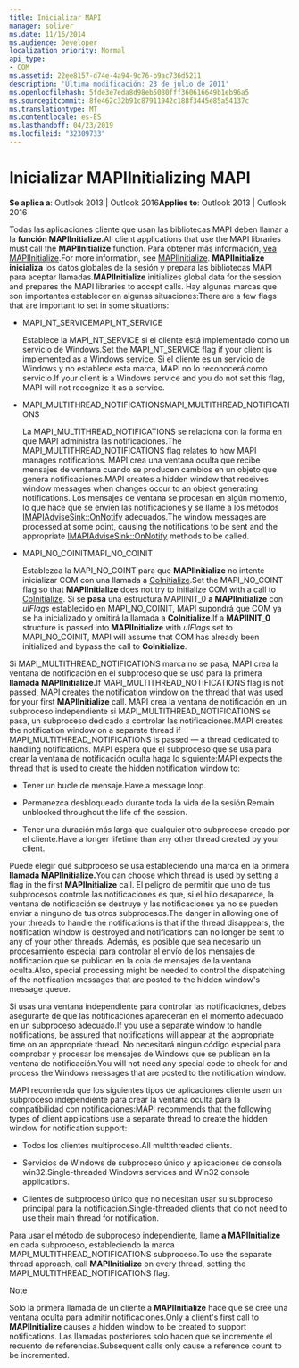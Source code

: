 ```yaml
---
title: Inicializar MAPI
manager: soliver
ms.date: 11/16/2014
ms.audience: Developer
localization_priority: Normal
api_type:
- COM
ms.assetid: 22ee8157-d74e-4a94-9c76-b9ac736d5211
description: 'Última modificación: 23 de julio de 2011'
ms.openlocfilehash: 5fde3e7eda8d98eb5080fff360616649b1eb96a5
ms.sourcegitcommit: 8fe462c32b91c87911942c188f3445e85a54137c
ms.translationtype: MT
ms.contentlocale: es-ES
ms.lasthandoff: 04/23/2019
ms.locfileid: "32309733"
---
```

# <a name="initializing-mapi"></a><span data-ttu-id="76162-103">Inicializar MAPI</span><span class="sxs-lookup"><span data-stu-id="76162-103">Initializing MAPI</span></span>

  
  
<span data-ttu-id="76162-104">**Se aplica a**: Outlook 2013 | Outlook 2016</span><span class="sxs-lookup"><span data-stu-id="76162-104">**Applies to**: Outlook 2013 | Outlook 2016</span></span> 
  
<span data-ttu-id="76162-105">Todas las aplicaciones cliente que usan las bibliotecas MAPI deben llamar a la **función MAPIInitialize.**</span><span class="sxs-lookup"><span data-stu-id="76162-105">All client applications that use the MAPI libraries must call the **MAPIInitialize** function.</span></span> <span data-ttu-id="76162-106">Para obtener más información, [vea MAPIInitialize](mapiinitialize.md).</span><span class="sxs-lookup"><span data-stu-id="76162-106">For more information, see [MAPIInitialize](mapiinitialize.md).</span></span> <span data-ttu-id="76162-107">**MAPIInitialize inicializa** los datos globales de la sesión y prepara las bibliotecas MAPI para aceptar llamadas.</span><span class="sxs-lookup"><span data-stu-id="76162-107">**MAPIInitialize** initializes global data for the session and prepares the MAPI libraries to accept calls.</span></span> <span data-ttu-id="76162-108">Hay algunas marcas que son importantes establecer en algunas situaciones:</span><span class="sxs-lookup"><span data-stu-id="76162-108">There are a few flags that are important to set in some situations:</span></span> 
  
- <span data-ttu-id="76162-109">MAPI_NT_SERVICE</span><span class="sxs-lookup"><span data-stu-id="76162-109">MAPI_NT_SERVICE</span></span>
    
    <span data-ttu-id="76162-110">Establece la MAPI_NT_SERVICE si el cliente está implementado como un servicio de Windows.</span><span class="sxs-lookup"><span data-stu-id="76162-110">Set the MAPI_NT_SERVICE flag if your client is implemented as a Windows service.</span></span> <span data-ttu-id="76162-111">Si el cliente es un servicio de Windows y no establece esta marca, MAPI no lo reconocerá como servicio.</span><span class="sxs-lookup"><span data-stu-id="76162-111">If your client is a Windows service and you do not set this flag, MAPI will not recognize it as a service.</span></span> 
    
- <span data-ttu-id="76162-112">MAPI_MULTITHREAD_NOTIFICATIONS</span><span class="sxs-lookup"><span data-stu-id="76162-112">MAPI_MULTITHREAD_NOTIFICATIONS</span></span>
    
    <span data-ttu-id="76162-113">La MAPI_MULTITHREAD_NOTIFICATIONS se relaciona con la forma en que MAPI administra las notificaciones.</span><span class="sxs-lookup"><span data-stu-id="76162-113">The MAPI_MULTITHREAD_NOTIFICATIONS flag relates to how MAPI manages notifications.</span></span> <span data-ttu-id="76162-114">MAPI crea una ventana oculta que recibe mensajes de ventana cuando se producen cambios en un objeto que genera notificaciones.</span><span class="sxs-lookup"><span data-stu-id="76162-114">MAPI creates a hidden window that receives window messages when changes occur to an object generating notifications.</span></span> <span data-ttu-id="76162-115">Los mensajes de ventana se procesan en algún momento, lo que hace que se envíen las notificaciones y se llame a los métodos [IMAPIAdviseSink::OnNotify](imapiadvisesink-onnotify.md) adecuados.</span><span class="sxs-lookup"><span data-stu-id="76162-115">The window messages are processed at some point, causing the notifications to be sent and the appropriate [IMAPIAdviseSink::OnNotify](imapiadvisesink-onnotify.md) methods to be called.</span></span> 
    
- <span data-ttu-id="76162-116">MAPI_NO_COINIT</span><span class="sxs-lookup"><span data-stu-id="76162-116">MAPI_NO_COINIT</span></span>
    
    <span data-ttu-id="76162-117">Establezca la MAPI_NO_COINT para que **MAPIInitialize** no intente inicializar COM con una llamada a [CoInitialize](https://msdn.microsoft.com/library/ms886303.aspx).</span><span class="sxs-lookup"><span data-stu-id="76162-117">Set the MAPI_NO_COINT flag so that **MAPIInitialize** does not try to initialize COM with a call to [CoInitialize](https://msdn.microsoft.com/library/ms886303.aspx).</span></span> <span data-ttu-id="76162-118">Si se **pasa** una estructura MAPIINIT_0 **a MAPIInitialize** con  _ulFlags_ establecido en MAPI_NO_COINIT, MAPI supondrá que COM ya se ha inicializado y omitirá la llamada a **CoInitialize**.</span><span class="sxs-lookup"><span data-stu-id="76162-118">If a **MAPIINIT_0** structure is passed into **MAPIInitialize** with  _ulFlags_ set to MAPI_NO_COINIT, MAPI will assume that COM has already been initialized and bypass the call to **CoInitialize**.</span></span>
    
<span data-ttu-id="76162-119">Si MAPI_MULTITHREAD_NOTIFICATIONS marca no se pasa, MAPI crea la ventana de notificación en el subproceso que se usó para la primera **llamada MAPIInitialize.**</span><span class="sxs-lookup"><span data-stu-id="76162-119">If MAPI_MULTITHREAD_NOTIFICATIONS flag is not passed, MAPI creates the notification window on the thread that was used for your first **MAPIInitialize** call.</span></span> <span data-ttu-id="76162-120">MAPI crea la ventana de notificación en un subproceso independiente si MAPI_MULTITHREAD_NOTIFICATIONS se pasa, un subproceso dedicado a controlar las notificaciones.</span><span class="sxs-lookup"><span data-stu-id="76162-120">MAPI creates the notification window on a separate thread if MAPI_MULTITHREAD_NOTIFICATIONS is passed — a thread dedicated to handling notifications.</span></span> <span data-ttu-id="76162-121">MAPI espera que el subproceso que se usa para crear la ventana de notificación oculta haga lo siguiente:</span><span class="sxs-lookup"><span data-stu-id="76162-121">MAPI expects the thread that is used to create the hidden notification window to:</span></span> 
  
- <span data-ttu-id="76162-122">Tener un bucle de mensaje.</span><span class="sxs-lookup"><span data-stu-id="76162-122">Have a message loop.</span></span>
    
- <span data-ttu-id="76162-123">Permanezca desbloqueado durante toda la vida de la sesión.</span><span class="sxs-lookup"><span data-stu-id="76162-123">Remain unblocked throughout the life of the session.</span></span>
    
- <span data-ttu-id="76162-124">Tener una duración más larga que cualquier otro subproceso creado por el cliente.</span><span class="sxs-lookup"><span data-stu-id="76162-124">Have a longer lifetime than any other thread created by your client.</span></span> 
    
<span data-ttu-id="76162-125">Puede elegir qué subproceso se usa estableciendo una marca en la primera **llamada MAPIInitialize.**</span><span class="sxs-lookup"><span data-stu-id="76162-125">You can choose which thread is used by setting a flag in the first **MAPIInitialize** call.</span></span> <span data-ttu-id="76162-126">El peligro de permitir que uno de tus subprocesos controle las notificaciones es que, si el hilo desaparece, la ventana de notificación se destruye y las notificaciones ya no se pueden enviar a ninguno de tus otros subprocesos.</span><span class="sxs-lookup"><span data-stu-id="76162-126">The danger in allowing one of your threads to handle the notifications is that if the thread disappears, the notification window is destroyed and notifications can no longer be sent to any of your other threads.</span></span> <span data-ttu-id="76162-127">Además, es posible que sea necesario un procesamiento especial para controlar el envío de los mensajes de notificación que se publican en la cola de mensajes de la ventana oculta.</span><span class="sxs-lookup"><span data-stu-id="76162-127">Also, special processing might be needed to control the dispatching of the notification messages that are posted to the hidden window's message queue.</span></span> 
  
<span data-ttu-id="76162-128">Si usas una ventana independiente para controlar las notificaciones, debes asegurarte de que las notificaciones aparecerán en el momento adecuado en un subproceso adecuado.</span><span class="sxs-lookup"><span data-stu-id="76162-128">If you use a separate window to handle notifications, be assured that notifications will appear at the appropriate time on an appropriate thread.</span></span> <span data-ttu-id="76162-129">No necesitará ningún código especial para comprobar y procesar los mensajes de Windows que se publican en la ventana de notificación.</span><span class="sxs-lookup"><span data-stu-id="76162-129">You will not need any special code to check for and process the Windows messages that are posted to the notification window.</span></span> 
  
<span data-ttu-id="76162-130">MAPI recomienda que los siguientes tipos de aplicaciones cliente usen un subproceso independiente para crear la ventana oculta para la compatibilidad con notificaciones:</span><span class="sxs-lookup"><span data-stu-id="76162-130">MAPI recommends that the following types of client applications use a separate thread to create the hidden window for notification support:</span></span>
  
- <span data-ttu-id="76162-131">Todos los clientes multiproceso.</span><span class="sxs-lookup"><span data-stu-id="76162-131">All multithreaded clients.</span></span>
    
- <span data-ttu-id="76162-132">Servicios de Windows de subproceso único y aplicaciones de consola win32.</span><span class="sxs-lookup"><span data-stu-id="76162-132">Single-threaded Windows services and Win32 console applications.</span></span>
    
- <span data-ttu-id="76162-133">Clientes de subproceso único que no necesitan usar su subproceso principal para la notificación.</span><span class="sxs-lookup"><span data-stu-id="76162-133">Single-threaded clients that do not need to use their main thread for notification.</span></span>
    
<span data-ttu-id="76162-134">Para usar el método de subproceso independiente, llame **a MAPIInitialize** en cada subproceso, estableciendo la marca MAPI_MULTITHREAD_NOTIFICATIONS subproceso.</span><span class="sxs-lookup"><span data-stu-id="76162-134">To use the separate thread approach, call **MAPIInitialize** on every thread, setting the MAPI_MULTITHREAD_NOTIFICATIONS flag.</span></span> 
  
> [!NOTE]
> <span data-ttu-id="76162-135">Solo la primera llamada de un cliente a **MAPIInitialize** hace que se cree una ventana oculta para admitir notificaciones.</span><span class="sxs-lookup"><span data-stu-id="76162-135">Only a client's first call to **MAPIInitialize** causes a hidden window to be created to support notifications.</span></span> <span data-ttu-id="76162-136">Las llamadas posteriores solo hacen que se incremente el recuento de referencias.</span><span class="sxs-lookup"><span data-stu-id="76162-136">Subsequent calls only cause a reference count to be incremented.</span></span> 
  

